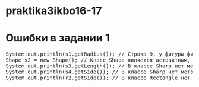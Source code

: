 # praktika3ikbo16-17

# Ошибки в задании 1
<pre>
System.out.println(s1.getRadius()); // Строка 9, у фигуры фигура нет метода получить радиус
Shape s2 = new Shape(); // Класс Shape является астрактным, нельзя объявить
System.out.println(s3.getLength()); // В классе Sharp нет метода getLength
System.out.println(s4.getSide()); // В классе Sharp нет метода getSide
System.out.println(r2.getSide()); // В классе Rectangle нет метода getSize
</pre>
